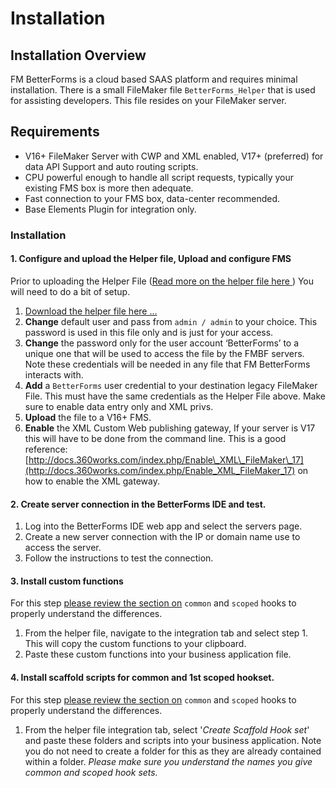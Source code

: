 # Installation

## Installation Overview

FM BetterForms is a cloud based SAAS platform and requires minimal installation. There is a small FileMaker file `BetterForms_Helper` that is used for assisting developers. This file resides on your FileMaker server.

## Requirements <a id="requirements"></a>

* V16+ FileMaker Server with CWP and XML enabled, V17+ \(preferred\) for data API Support and auto routing scripts.
* CPU powerful enough to handle all script requests, typically  your existing FMS box is more then adequate. 
* Fast connection to your FMS box, data-center recommended.
* Base Elements Plugin for integration only.

### Installation

#### 1. Configure and upload the Helper file, Upload and configure FMS

Prior to uploading the Helper File \([Read more on the helper file here ](helper-file.md)\) You will need to do a bit of setup.

1. [Download the helper file here ...](https://www.dropbox.com/sh/o8c1k649qpret5r/AAAYa7hKiOZEgBlSL4vCs6kma?dl=0)
2. **Change** default user and pass from `admin / admin` to your choice. This password is used in this file only and is just for your access.
3. **Change** the password only for the user account ‘BetterForms’ to a unique one that will be used to access the file by the FMBF servers. Note these credentials will be needed in any file that FM BetterForms interacts with.
4. **Add** a `BetterForms` user credential to your destination legacy FileMaker File. This must have the same credentials as the Helper File above. Make sure to enable data entry only and XML privs.
5. **Upload** the file to a V16+ FMS.
6. **Enable** the XML Custom Web publishing gateway, If your server is V17 this will have to be done from the command line. This is a good reference: [http://docs.360works.com/index.php/Enable\_XML\_FileMaker\_17](http://docs.360works.com/index.php/Enable_XML_FileMaker_17) on how to enable the XML gateway.

#### 2. Create server connection in the BetterForms IDE and test.

1. Log into the BetterForms IDE web app and select the servers page. 
2. Create a new server connection with the IP or domain name use to access the server.
3. Follow the instructions to test the connection.

#### 3. Install  custom functions

For this step [please review the section on](hooksoverview/scopedoverview/hooks.md) `common` and `scoped` hooks to properly understand the differences.

1. From the helper file, navigate to the integration tab and select step 1. This will copy the custom functions to your clipboard.
2. Paste these custom functions into your business application file.

#### 4. Install scaffold scripts for common and 1st scoped hookset.

For this step [please review the section on](hooksoverview/scopedoverview/hooks.md) `common` and `scoped` hooks to properly understand the differences.

1. From the helper file integration tab, select '_Create Scaffold Hook set_' and paste these folders and scripts into your business application. Note you do not need to create a folder for this as they are already contained within a folder.  _Please make sure you understand the names you give common and scoped hook sets._

